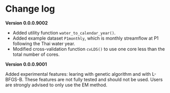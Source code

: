 # Change log

**Version 0.0.0.9002**

* Added utility function `water_to_calendar_year()`.
* Added example dataset `P1monthly`, which is monthly streamflow at P1 following the Thai water year.
* Modified cross-validation function `cvLDS()` to use one core less than the total number of cores.

**Version 0.0.0.9001**

Added experimental features: learing with genetic algorithm and with L-BFGS-B. These features are not fully tested and should not be used. Users are strongly advised to only use the EM method.
